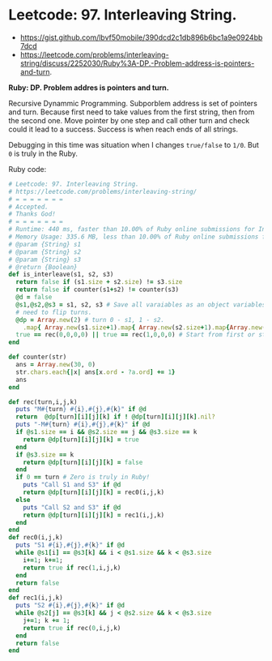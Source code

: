 # Leetcode: 97. Interleaving String.

- https://gist.github.com/lbvf50mobile/390dcd2c1db896b6bc1a9e0924bb7dcd
- https://leetcode.com/problems/interleaving-string/discuss/2252030/Ruby%3A-DP.-Problem-address-is-pointers-and-turn.

**Ruby: DP. Problem addres is pointers and turn.**

Recursive Dynammic Programming. Subporblem address is set of pointers and turn. Because first need to take values from the first string, then from the second one. Move pointer by one step and call other turn and check could it lead to a success. Success is when reach ends of all strings.


Debugging in this time was situation when I changes `true/false` to `1/0`. But `0` is truly in the Ruby.


Ruby code:
```Ruby
# Leetcode: 97. Interleaving String.
# https://leetcode.com/problems/interleaving-string/
# = = = = = = =
# Accepted.
# Thanks God!
# = = = = = = =
# Runtime: 440 ms, faster than 10.00% of Ruby online submissions for Interleaving String.
# Memory Usage: 335.6 MB, less than 10.00% of Ruby online submissions for Interleaving String.
# @param {String} s1
# @param {String} s2
# @param {String} s3
# @return {Boolean}
def is_interleave(s1, s2, s3)
  return false if (s1.size + s2.size) != s3.size
  return false if counter(s1+s2) != counter(s3)
  @d = false
  @s1,@s2,@s3 = s1, s2, s3 # Save all varaiables as an object variables.
  # need to flip turns.
  @dp = Array.new(2) # turn 0 - s1, 1 - s2.  
    .map{ Array.new(s1.size+1).map{ Array.new(s2.size+1).map{Array.new(s3.size+1)}}}
  true == rec(0,0,0,0) || true == rec(1,0,0,0) # Start from first or start from second.
end

def counter(str)
  ans = Array.new(30, 0)
  str.chars.each{|x| ans[x.ord - ?a.ord] += 1}
  ans
end

def rec(turn,i,j,k)
  puts "M#{turn} #{i},#{j},#{k}" if @d
  return  @dp[turn][i][j][k] if ! @dp[turn][i][j][k].nil?
  puts "-M#{turn} #{i},#{j},#{k}" if @d
  if @s1.size == i && @s2.size == j && @s3.size == k
    return @dp[turn][i][j][k] = true
  end
  if @s3.size == k 
    return @dp[turn][i][j][k] = false
  end
  if 0 == turn # Zero is truly in Ruby!
    puts "Call S1 and S3" if @d
    return @dp[turn][i][j][k] = rec0(i,j,k)
  else
    puts "Call S2 and S3" if @d
    return @dp[turn][i][j][k] = rec1(i,j,k)
  end
end
def rec0(i,j,k)
  puts "S1 #{i},#{j},#{k}" if @d
  while @s1[i] == @s3[k] && i < @s1.size && k < @s3.size
    i+=1; k+=1;
    return true if rec(1,i,j,k)
  end
  return false
end
def rec1(i,j,k)
  puts "S2 #{i},#{j},#{k}" if @d
  while @s2[j] == @s3[k] && j < @s2.size && k < @s3.size
    j+=1; k += 1;
    return true if rec(0,i,j,k)
  end
  return false
end

```

